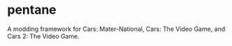 # pentane
A modding framework for Cars: Mater-National, Cars: The Video Game, and Cars 2: The Video Game.
